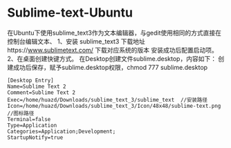 # Sublime-text-Ubuntu 
 在Ubuntu下使用sublime_text3作为文本编辑器，与gedit使用相同的方式直接在控制台编辑文本、
 1、安装 sublime_text3
 下载地址https://www.sublimetext.com/  下载对应系统的版本  安装成功后配置启动项。
 2、在桌面创建快键方式。
    在Desktop创建文件sublime.desktop，内容如下：
    创建成功后保存，赋予sublime.desktop权限，chmod 777 sublime.desktop
    
    [Desktop Entry]
    Name=Sublime Text 2
    Comment=Sublime Text 2
    Exec=/home/huazd/Downloads/sublime_text_3/sublime_text  //安装路径
    Icon=/home/huazd/Downloads/sublime_text_3/Icon/48x48/sublime-text.png //图标路径
    Terminal=false
    Type=Application
    Categories=Application;Development;
    StartupNotify=true






    





    


    

